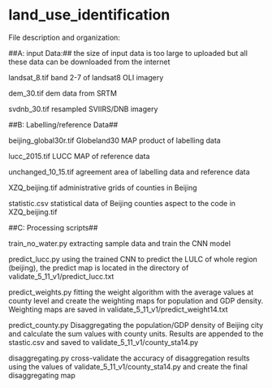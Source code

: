 # land_use_identification

File description and organization:

##A: input Data:## the size of input data is too large to uploaded but all these data can be downloaded from the internet 

landsat_8.tif band 2-7 of landsat8 OLI imagery

dem_30.tif dem data from SRTM

svdnb_30.tif resampled SVIIRS/DNB imagery

##B: Labelling/reference Data##

beijing_global30r.tif Globeland30 MAP product of labelling data

lucc_2015.tif LUCC MAP of reference data

unchanged_10_15.tif agreement area of labelling data and reference data

XZQ_beijing.tif administrative grids of counties in Beijing

statistic.csv statistical data of Beijing counties aspect to the code in XZQ_beijing.tif


##C: Processing scripts##

train_no_water.py extracting sample data and train the CNN model

predict_lucc.py using the trained CNN to predict the LULC of whole region (beijing), the predict map is located in the directory of validate_5_11_v1/predict_lucc.txt

predict_weights.py fitting the weight algorithm with the average values at county level and create the weighting maps for population and GDP density. Weighting maps are saved in validate_5_11_v1/predict_weight14.txt

predict_county.py Disaggregating the population/GDP density of Beijing city and calculate the sum values with county units. Results are appended to the stastic.csv and saved to validate_5_11_v1/county_sta14.py

disaggregating.py cross-validate the accuracy of disaggregation results using the values of validate_5_11_v1/county_sta14.py and create the final disaggregating map  

